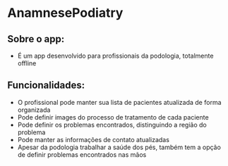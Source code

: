 # AnamnesePodiatry

## Sobre o app:
- É um app desenvolvido para profissionais da podologia, totalmente offline

## Funcionalidades:
- O profissional pode manter sua lista de pacientes atualizada de forma organizada
- Pode definir images do processo de tratamento de cada paciente
- Pode definir os problemas encontrados, distinguindo a região do problema
- Pode manter as informações de contato atualizadas
- Apesar da podologia trabalhar a saúde dos pés, também tem a opção de definir problemas encontrados nas mãos
